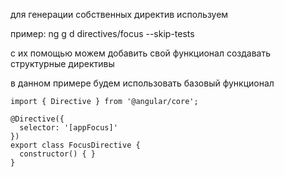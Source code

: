 для генерации собственных директив используем 

пример:
ng g d directives/focus --skip-tests

с их помощью можем добавить свой функционал
создавать структурные директивы

в данном примере будем использовать базовый функционал

```
import { Directive } from '@angular/core';

@Directive({
  selector: '[appFocus]'
})
export class FocusDirective {
  constructor() { }
}
